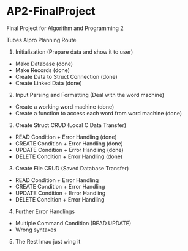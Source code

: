 # AP2-FinalProject
Final Project for Algorithm and Programming 2

Tubes Alpro Planning Route

1. Initialization (Prepare data and show it to user)
- Make Database (done)
- Make Records (done)
- Create Data to Struct Connection (done)
- Create Linked Data (done)

2. Input Parsing and Formatting (Deal with the word machine)
- Create a working word machine (done)
- Create a function to access each word from word machine (done)

3. Create Struct CRUD (Local C Data Transfer)
- READ Condition + Error Handling (done)
- CREATE Condition + Error Handling (done)
- UPDATE Condition + Error Handling (done)
- DELETE Condition + Error Handling (done)

3. Create File CRUD (Saved Database Transfer)
- READ Condition + Error Handling
- CREATE Condition + Error Handling
- UPDATE Condition + Error Handling
- DELETE Condition + Error Handling

4. Further Error Handlings 
- Multiple Command Condition (READ UPDATE)
- Wrong syntaxes

5. The Rest lmao just wing it